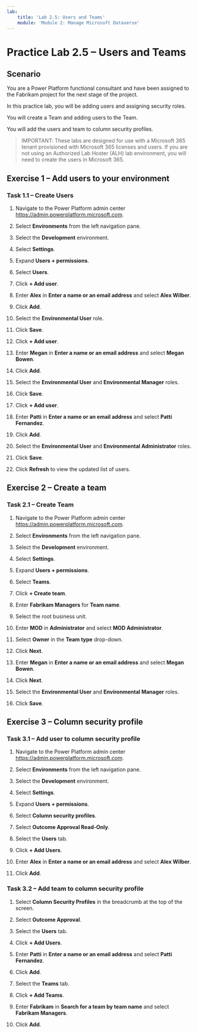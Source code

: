 ```yaml
---
lab:
    title: 'Lab 2.5: Users and Teams'
    module: 'Module 2: Manage Microsoft Dataverse'
---
```


# Practice Lab 2.5 – Users and Teams

## Scenario

You are a Power Platform functional consultant and have been assigned to the Fabrikam project for the next stage of the project.

In this practice lab, you will be adding users and assigning security roles.

You will create a Team and adding users to the Team.

You will add the users and team to column security profiles.

> IMPORTANT: These labs are designed for use with a Microsoft 365 tenant provisioned with Microsoft 365 licenses and users. If you are not using an Authorized Lab Hoster (ALH) lab environment, you will need to create the users in Microsoft 365.

## Exercise 1 – Add users to your environment

### Task 1.1 – Create Users

1. Navigate to the Power Platform admin center <https://admin.powerplatform.microsoft.com>.

1. Select **Environments** from the left navigation pane.

1. Select the **Development** environment.

1. Select **Settings**.

1. Expand **Users + permissions**.

1. Select **Users**.

1. Click **+ Add user**.

1. Enter **Alex** in **Enter a name or an email address** and select **Alex Wilber**.

1. Click **Add**.

1. Select the **Environmental User** role.

1. Click **Save**.

1. Click **+ Add user**.

1. Enter **Megan** in **Enter a name or an email address** and select **Megan Bowen**.

1. Click **Add**.

1. Select the **Environmental User** and **Environmental Manager** roles.

1. Click **Save**.

1. Click **+ Add user**.

1. Enter **Patti** in **Enter a name or an email address** and select **Patti Fernandez**.

1. Click **Add**.

1. Select the **Environmental User** and **Environmental Administrator** roles.

1. Click **Save**.

1. Click **Refresh** to view the updated list of users.

## Exercise 2 – Create a team

### Task 2.1 – Create Team

1. Navigate to the Power Platform admin center <https://admin.powerplatform.microsoft.com>.

1. Select **Environments** from the left navigation pane.

1. Select the **Development** environment.

1. Select **Settings**.

1. Expand **Users + permissions**.

1. Select **Teams**.

1. Click **+ Create team**.

1. Enter **Fabrikam Managers** for **Team name**.

1. Select the root business unit.

1. Enter **MOD** in **Administrator** and select **MOD Administrator**.

1. Select **Owner** in the **Team type** drop-down.

1. Click **Next**.

1. Enter **Megan** in **Enter a name or an email address** and select **Megan Bowen**.

1. Click **Next**.

1. Select the **Environmental User** and **Environmental Manager** roles.

1. Click **Save**.

## Exercise 3 – Column security profile

### Task 3.1 – Add user to column security profile

1. Navigate to the Power Platform admin center <https://admin.powerplatform.microsoft.com>.

1. Select **Environments** from the left navigation pane.

1. Select the **Development** environment.

1. Select **Settings**.

1. Expand **Users + permissions**.

1. Select **Column security profiles**.

1. Select **Outcome Approval Read-Only**.

1. Select the **Users** tab.

1. Click **+ Add Users**.

1. Enter **Alex** in **Enter a name or an email address** and select **Alex Wilber**.

1. Click **Add**.

### Task 3.2 – Add team to column security profile

1. Select **Column Security Profiles** in the breadcrumb at the top of the screen.

1. Select **Outcome Approval**.

1. Select the **Users** tab.

1. Click **+ Add Users**.

1. Enter **Patti** in **Enter a name or an email address** and select **Patti Fernandez**.

1. Click **Add**.

1. Select the **Teams** tab.

1. Click **+ Add Teams**.

1. Enter **Fabrikam** in **Search for a team by team name** and select **Fabrikam Managers**.

1. Click **Add**.

